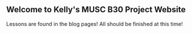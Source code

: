 ## Welcome to Kelly's MUSC B30 Project Website

Lessons are found in the blog pages!  All should be finished at this time!
